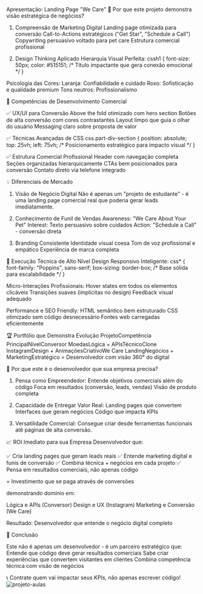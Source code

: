 Apresentação: Landing Page "We Care"
🎯 Por que este projeto demonstra visão estratégica de negócios?

1. Compreensão de Marketing Digital
Landing page otimizada para conversão
Call-to-Actions estratégicos ("Get Star", "Schedule a Call")
Copywriting persuasivo voltado para pet care
Estrutura comercial profissional

2. Design Thinking Aplicado
Hierarquia Visual Perfeita:
cssh1 {
    font-size: 50px;
    color: #515151;
    /* Título impactante que gera conexão emocional */
}

Psicologia das Cores:
Laranja: Confiabilidade e cuidado
Roxo: Sofisticação e qualidade premium
Tons neutros: Profissionalismo

🚀 Competências de Desenvolvimento Comercial

✅ UX/UI para Conversão
Above the fold otimizado com hero section
Botões de alta conversão com cores contrastantes
Layout limpo que guia o olhar do usuário
Messaging claro sobre proposta de valor

✅ Técnicas Avançadas de CSS
css.part-div-section {
    position: absolute; 
    top: 25vh; 
    left: 75vh;
    /* Posicionamento estratégico para impacto visual */
}

✅ Estrutura Comercial Profissional
Header com navegação completa
Seções organizadas hierarquicamente
CTAs bem posicionados para conversão
Contato direto via telefone integrado


💡 Diferenciais de Mercado
1. Visão de Negócio Digital
Não é apenas um "projeto de estudante" - é uma landing page comercial real que poderia gerar leads imediatamente.

2. Conhecimento de Funil de Vendas
Awareness: "We Care About Your Pet"
Interest: Texto persuasivo sobre cuidados
Action: "Schedule a Call" - conversão direta

3. Branding Consistente
Identidade visual coesa
Tom de voz profissional e empático
Experiência de marca completa


🎨 Execução Técnica de Alto Nível
Design Responsivo Inteligente:
css* {
    font-family: "Poppins", sans-serif;
    box-sizing: border-box;
    /* Base sólida para escalabilidade */
}

Micro-Interações Profissionais:
Hover states em todos os elementos clicáveis
Transições suaves (implícitas no design)
Feedback visual adequado

Performance e SEO Friendly:
HTML semântico bem estruturado
CSS otimizado sem código desnecessário
Fontes web carregadas eficientemente


🏆 Portfólio que Demonstra Evolução
ProjetoCompetência PrincipalNívelConversor MoedasLógica + APIsTécnicoClone InstagramDesign + AnimaçõesCriativoWe Care LandingNegócios + MarketingEstratégico
= Desenvolvedor com visão 360° do digital



💼 Por que este é o desenvolvedor que sua empresa precisa?

1. Pensa como Empreendedor:
Entende objetivos comerciais além do código
Foca em resultados (conversão, leads, vendas)
Visão de produto completa

2. Capacidade de Entregar Valor Real:
Landing pages que convertem
Interfaces que geram negócios
Código que impacta KPIs

3. Versatilidade Comercial:
Consegue criar desde ferramentas funcionais até páginas de alta conversão.

📈 ROI Imediato para sua Empresa
Desenvolvedor que:

✅ Cria landing pages que geram leads reais
✅ Entende marketing digital e funis de conversão
✅ Combina técnica + negócios em cada projeto
✅ Pensa em resultados comerciais, não apenas código

= Investimento que se paga através de conversões

demonstrando domínio em:

Lógica e APIs (Conversor)
Design e UX (Instagram)
Marketing e Conversão (We Care)

Resultado: Desenvolvedor que entende o negócio digital completo

🚀 Conclusão

Este não é apenas um desenvolvedor - é um parceiro estratégico que:
Entende que código deve gerar resultados comerciais
Sabe criar experiências que convertem visitantes em clientes
Combina competência técnica com visão de negócios

📞 Contrate quem vai impactar seus KPIs, não apenas escrever código!
![projeto-aulas](https://github.com/user-attachments/assets/e402d06e-39a1-4f2c-9ecf-ea1d7796243f)
